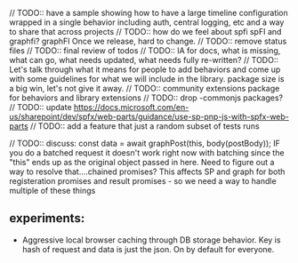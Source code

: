 // TODO:: have a sample showing how to have a large timeline configuration wrapped in a single behavior including auth, central logging, etc and a way to share that across projects
// TODO:: how do we feel about spfi spFI and graphfi? graphFI Once we release, hard to change.
// TODO:: remove status files
// TODO:: final review of todos
// TODO:: IA for docs, what is missing, what can go, what needs updated, what needs fully re-written?
// TODO:: Let's talk through what it means for people to add behaviors and come up with some guidelines for what we will include in the library. package size is a big win, let's not give it away.
// TODO:: community extensions package for behaviors and library extensions
// TODO:: drop -commonjs packages?
// TODO:: update https://docs.microsoft.com/en-us/sharepoint/dev/spfx/web-parts/guidance/use-sp-pnp-js-with-spfx-web-parts
// TODO:: add a feature that just a random subset of tests runs

// TODO:: discuss:
     const data = await graphPost<IInvitationType>(this, body(postBody));
     IF you do a batched request it doesn't work right now with batching since the "this" ends up as the original object passed in here.
     Need to figure out a way to resolve that....chained promises?
    This affects SP and graph for both registeration promises and result promises - so we need a way to handle multiple of these things

## experiments:

- Aggressive local browser caching through DB storage behavior. Key is hash of request and data is just the json. On by default for everyone.
